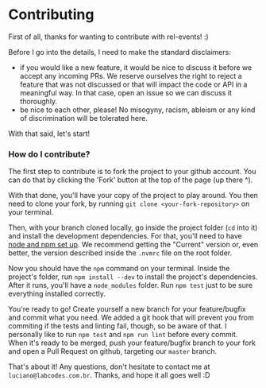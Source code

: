 # Contributing

First of all, thanks for wanting to contribute with rel-events! :)

Before I go into the details, I need to make the standard disclaimers:
- if you would like a new feature, it would be nice to discuss it before we accept any incoming PRs. We reserve ourselves the right to reject a feature that was not discussed or that will impact the code or API in a meaningful way. In that case, open an issue so we can discuss it thoroughly.
- be nice to each other, please! No misogyny, racism, ableism or any kind of discrimination will be tolerated here.

With that said, let's start!

### How do I contribute?

The first step to contribute is to fork the project to your github account. You can do that by clicking the 'Fork' button at the top of the page (up there ^).

With that done, you'll have your copy of the project to play around. You then need to clone your fork, by running `git clone <your-fork-repository>` on your terminal.

Then, with your branch cloned locally, go inside the project folder (`cd` into it) and install the development dependencies. For that, you'll need to have [node and npm set up](https://nodejs.org/en/download/current/). We recommend getting the "Current" version or, even better, the version described inside the `.nvmrc` file on the root folder.

Now you should have the `npm` command on your terminal. Inside the project's folder, run `npm install --dev` to install the project's dependencies. After it runs, you'll have a `node_modules` folder. Run `npm test` just to be sure everything installed correctly.

You're ready to go! Create yourself a new branch for your feature/bugfix and commit what you need. We added a git hook that will prevent you from commiting if the tests and linting fail, though, so be aware of that. I personally like to run `npm test` and `npm run lint` before every commit. When it's ready to be merged, push your feature/bugfix branch to your fork and open a Pull Request on github, targeting our `master` branch.

That's about it! Any questions, don't hesitate to contact me at `luciano@labcodes.com.br`. Thanks, and hope it all goes well :D
